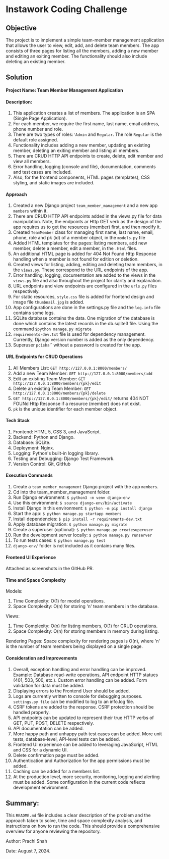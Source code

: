 # Instawork Coding Challenge

## Objective

The project is to implement a simple team-member management application that allows the user to view, edit, add, and
delete team members.
The app consists of three pages for listing all the members, adding a new member and editing an exiting member. The
functionality should also include deleting an existing member.

## Solution

#### Project Name: Team Member Management Application

#### Description:

1. This application creates a list of members. The application is an SPA (Single Page Application).
2. For each member, we require the first name, last name, email address, phone number and role.
3. There are two types of roles:`'Admin` and `Regular`. The role `Regular` is the default role assigned.
4. Functionality includes adding a new member, updating an existing member, deleting an exiting member and listing all
   members.
5. There are CRUD HTTP API endpoints to create, delete, edit member and view all members.
6. Error handling, logging (console and file), documentation, comments and test cases are included.
7. Also, for the frontend components, HTML pages (templates), CSS styling, and static images are included.

#### Approach

1. Created a new Django project `team_member_management` and a new app `members` within it.
2. There are CRUD HTTP API endpoints added in the views.py file for data manipulation. Note, the endpoints ar Http GET
   verb as the design of the app requires us to get the resources (member) first, and then modify it.
3. Created `TeamMember` class for managing first name, last name, email, phone, role and pk (id) of a member object, in
   the `models.py` file
4. Added HTML templates for the pages: listing members, add new member, delete a member, edit a member, in the `.html`
   files.
5. An additional HTML page is added for 404 Not Found Http Response handling when a member is not found for edition or
   deletion.
6. Created views for listing, adding, editing and deleting team members, in the `views.py`. These correspond to the URL
   endpoints of the app.
7. Error handling, logging, documentation are added to the views in the `views.py` file and also throughout the project
   for clarity and explanation.
8. URL endpoints and view endpoints are configured in the `urls.py` files respectively.
9. For static resources, `style.css` file is added for frontend design and image file `thumbnail.jpg` is added.
10. App configurations are done in the settings.py file and the `log.info` file contains some logs.
11. SQLite database contains the data. One migration of the database is done which contains the latest records in the
    db.sqlite3 file. Using the command `$python manage.py migrate`
12. `requirements-dev.txt` file is used for dependency management. Currently, Django version number is added as the only
    dependency.
13. Superuser `pcisha`'` without a password is created for the app.

#### URL Endpoints for CRUD Operations

1. All Members List: `GET http://127.0.0.1:8000/members/`
2. Add a new Team Member: `GET http://127.0.0.1:8000/members/add`
3. Edit an existing Team Member: `GET http://127.0.0.1:8000/members/{pk}/edit`
4. Delete an existing Team Member: `GET http://127.0.0.1:8000/members/{pk}/delete`
5. `GET http://127.0.0.1:8000/members/{pk}/edit/` returns 404 NOT FOUNd Http Response if a resource (member) does not
   exist.
6. `pk` is the unique identifier for each member object.

#### Tech Stack

1. Frontend: HTML 5, CSS 3, and JavaScript.
2. Backend: Python and Django.
3. Database: SQLite.
4. Deployment: Nginx.
5. Logging: Python's built-in logging library.
6. Testing and Debugging: Django Test Framework.
7. Version Control: Git, GitHub

#### Execution Commands

1. Create a `team_member_management` Django project with the app `members`.
2. Cd into the team_member_management folder.
3. Run Django environment: `$ python3 -m venv django-env`
4. Use this environment: `$ source django-env/bin/activate`
5. Install Django in this environment: `$ python -m pip install django`
6. Start the app: `$ python manage.py startapp members`
7. Install dependencies: `$ pip install -r requirements-dev.txt`
8. Apply database migration: `$ python manage.py migrate`
9. Create a superuser (optional): `$ python manage.py createsuperuser`
10. Run the development server locally: `$ python manage.py runserver`
11. To run tests cases: `$ python manage.py test`
12. `django-env/` folder is not included as it contains many files.

#### Frontend UI Experience

Attached as screenshots in the GitHub PR.

#### Time and Space Complexity

Models:

1. Time Complexity: O(1) for model operations.
2. Space Complexity: O(n) for storing 'n' team members in the database.

Views:

1. Time Complexity: O(n) for listing members, O(1) for CRUD operations.
2. Space Complexity: O(n) for storing members in memory during listing.

Rendering Pages: Space complexity for rendering pages is O(n), where 'n' is the number of team members being displayed
on a single page.

#### Consideration and Improvements

1. Overall, exception handling and error handling can be improved. Example: Database read-write operations, API endpoint
   HTTP statues (401, 503, 500, etc.). Custom error handling can be added. Form validation for data must be added.
2. Displaying errors to the Frontend User should be added.
3. Logs are currently written to console for debugging purposes. `settings.py file` can be modified to log to an
   info.log file.
4. CSRF tokens are added to the response. CSRF protection should be handled properly.
5. API endpoints can be updated to represent their true HTTP verbs of GET, PUT, POST, DELETE respectively.
6. API documentation can be added.
7. More happy path and unhappy path test cases can be added. More unit tests, database-level, API-level tests can be
   added.
8. Frontend UI experience can be added to leveraging JavaScript, HTML and CSS for a dynamic UI.
9. Delete confirmation page must be added.
10. Authentication and Authorization for the app permissions must be added.
11. Caching can be added for a members list.
12. At the production level, more security, monitoring, logging and alerting must be added. Some configuration in the
    current code reflects development environment.

## Summary:

This `README.md` file includes a clear description of the problem and the approach taken to solve,
time and space complexity analysis, and instructions on how to run the code.
This should provide a comprehensive overview for anyone reviewing the repository.

Author: Prachi Shah

Date: August 7, 2024.
